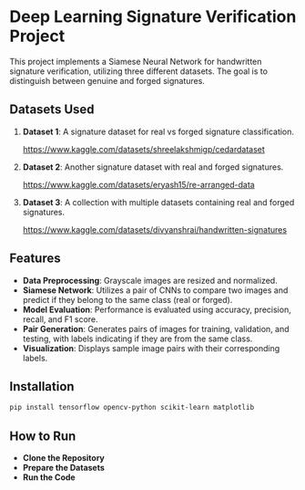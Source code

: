 # Deep Learning Signature Verification Project

This project implements a Siamese Neural Network for handwritten signature verification, utilizing three different datasets. The goal is to distinguish between genuine and forged signatures.

## Datasets Used

1. **Dataset 1**: A signature dataset for real vs forged signature classification.

   https://www.kaggle.com/datasets/shreelakshmigp/cedardataset
   
2. **Dataset 2**: Another signature dataset with real and forged signatures.

   https://www.kaggle.com/datasets/eryash15/re-arranged-data
   
3. **Dataset 3**: A collection with multiple datasets containing real and forged signatures.

   https://www.kaggle.com/datasets/divyanshrai/handwritten-signatures


## Features

- **Data Preprocessing**: Grayscale images are resized and normalized.
- **Siamese Network**: Utilizes a pair of CNNs to compare two images and predict if they belong to the same class (real or forged).
- **Model Evaluation**: Performance is evaluated using accuracy, precision, recall, and F1 score.
- **Pair Generation**: Generates pairs of images for training, validation, and testing, with labels indicating if they are from the same class.
- **Visualization**: Displays sample image pairs with their corresponding labels.

## Installation

```bash
pip install tensorflow opencv-python scikit-learn matplotlib
```
## How to Run
- **Clone the Repository**
- **Prepare the Datasets**
- **Run the Code**
